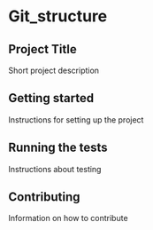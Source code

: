 # Git_structure

## Project Title
Short project description

## Getting started
Instructions for setting up the project

## Running the tests
Instructions about testing

## Contributing
Information on how to contribute
